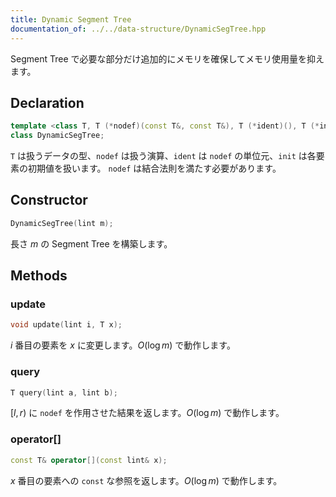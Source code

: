 ```yaml
---
title: Dynamic Segment Tree
documentation_of: ../../data-structure/DynamicSegTree.hpp
---
```


Segment Tree で必要な部分だけ追加的にメモリを確保してメモリ使用量を抑えます。

## Declaration
```cpp
template <class T, T (*nodef)(const T&, const T&), T (*ident)(), T (*init)() = ident>
class DynamicSegTree;
```

`T` は扱うデータの型、`nodef` は扱う演算、`ident` は `nodef` の単位元、`init` は各要素の初期値を扱います。
`nodef` は結合法則を満たす必要があります。

## Constructor
```cpp
DynamicSegTree(lint m);
```

長さ $m$ の Segment Tree を構築します。

## Methods

### update
```cpp
void update(lint i, T x);
```

$i$ 番目の要素を $x$ に変更します。$O(\log m)$ で動作します。

### query
```cpp
T query(lint a, lint b);
```

$[l, r)$ に `nodef` を作用させた結果を返します。$O(\log m)$ で動作します。

### operator[]
```cpp
const T& operator[](const lint& x);
```

$x$ 番目の要素への `const` な参照を返します。$O(\log m)$ で動作します。